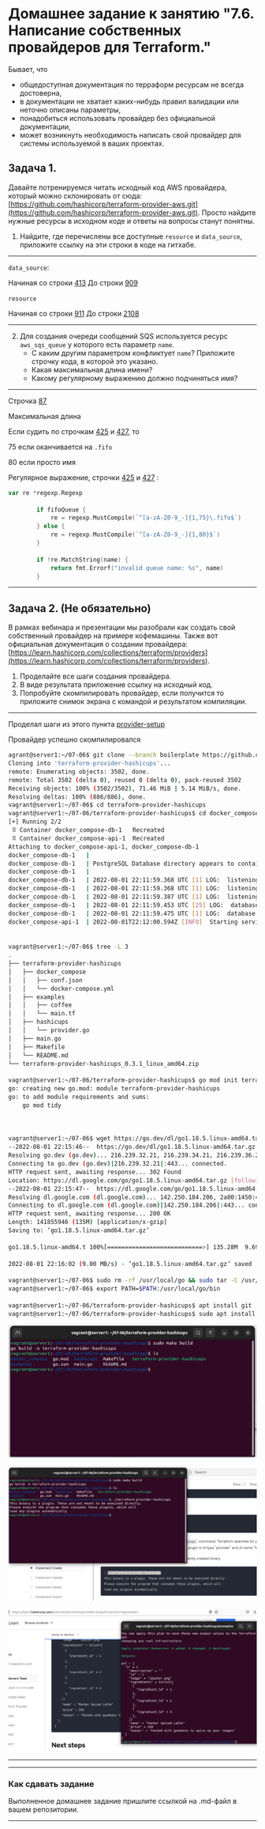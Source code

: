 # Домашнее задание к занятию "7.6. Написание собственных провайдеров для Terraform."

Бывает, что 
* общедоступная документация по терраформ ресурсам не всегда достоверна,
* в документации не хватает каких-нибудь правил валидации или неточно описаны параметры,
* понадобиться использовать провайдер без официальной документации,
* может возникнуть необходимость написать свой провайдер для системы используемой в ваших проектах.   

## Задача 1. 
Давайте потренируемся читать исходный код AWS провайдера, который можно склонировать от сюда: 
[https://github.com/hashicorp/terraform-provider-aws.git](https://github.com/hashicorp/terraform-provider-aws.git).
Просто найдите нужные ресурсы в исходном коде и ответы на вопросы станут понятны.  


1. Найдите, где перечислены все доступные `resource` и `data_source`, приложите ссылку на эти строки в коде на 
гитхабе.   

---

`data_source`:

Начиная со строки [413](https://github.com/hashicorp/terraform-provider-aws/blob/aa070f63939156847813ec9c32798cf25e783349/internal/provider/provider.go#L413) 
До строки [909](https://github.com/hashicorp/terraform-provider-aws/blob/aa070f63939156847813ec9c32798cf25e783349/internal/provider/provider.go#L909) 

`resource`

Начиная со строки [911](https://github.com/hashicorp/terraform-provider-aws/blob/aa070f63939156847813ec9c32798cf25e783349/internal/provider/provider.go#L911) 
До строки [2108](https://github.com/hashicorp/terraform-provider-aws/blob/aa070f63939156847813ec9c32798cf25e783349/internal/provider/provider.go#L2108) 


---

2. Для создания очереди сообщений SQS используется ресурс `aws_sqs_queue` у которого есть параметр `name`. 
    * С каким другим параметром конфликтует `name`? Приложите строчку кода, в которой это указано.
    * Какая максимальная длина имени? 
    * Какому регулярному выражению должно подчиняться имя? 
    
---

Строчка [87](https://github.com/hashicorp/terraform-provider-aws/blob/aa070f63939156847813ec9c32798cf25e783349/internal/service/sqs/queue.go#L87)

Максимальная длина

Если судить по строчкам [425](https://github.com/hashicorp/terraform-provider-aws/blob/aa070f63939156847813ec9c32798cf25e783349/internal/service/sqs/queue.go#L425) и [427](https://github.com/hashicorp/terraform-provider-aws/blob/aa070f63939156847813ec9c32798cf25e783349/internal/service/sqs/queue.go#L427), то

75 если оканчивается на `.fifo`

80 если просто имя

Регулярное выражение, строчки [425](https://github.com/hashicorp/terraform-provider-aws/blob/aa070f63939156847813ec9c32798cf25e783349/internal/service/sqs/queue.go#L425) и [427](https://github.com/hashicorp/terraform-provider-aws/blob/aa070f63939156847813ec9c32798cf25e783349/internal/service/sqs/queue.go#L427) :

```go
var re *regexp.Regexp

		if fifoQueue {
			re = regexp.MustCompile(`^[a-zA-Z0-9_-]{1,75}\.fifo$`)
		} else {
			re = regexp.MustCompile(`^[a-zA-Z0-9_-]{1,80}$`)
		}

		if !re.MatchString(name) {
			return fmt.Errorf("invalid queue name: %s", name)
		}
```

---

## Задача 2. (Не обязательно) 
В рамках вебинара и презентации мы разобрали как создать свой собственный провайдер на примере кофемашины. 
Также вот официальная документация о создании провайдера: 
[https://learn.hashicorp.com/collections/terraform/providers](https://learn.hashicorp.com/collections/terraform/providers).

1. Проделайте все шаги создания провайдера.
2. В виде результата приложение ссылку на исходный код.
3. Попробуйте скомпилировать провайдер, если получится то приложите снимок экрана с командой и результатом компиляции.   

___

Проделал шаги из этого пункта [provider-setup](https://learn.hashicorp.com/tutorials/terraform/provider-setup?in=terraform/providers)

Провайдер успешно скомпилировался

```bash
agrant@server1:~/07-06$ git clone --branch boilerplate https://github.com/hashicorp/terraform-provider-hashicups
Cloning into 'terraform-provider-hashicups'...
remote: Enumerating objects: 3502, done.
remote: Total 3502 (delta 0), reused 0 (delta 0), pack-reused 3502
Receiving objects: 100% (3502/3502), 71.46 MiB | 5.14 MiB/s, done.
Resolving deltas: 100% (886/886), done.
vagrant@server1:~/07-06$ cd terraform-provider-hashicups
vagrant@server1:~/07-06/terraform-provider-hashicups$ cd docker_compose && docker-compose up
[+] Running 2/2
 ⠿ Container docker_compose-db-1   Recreated                                                                              0.4s
 ⠿ Container docker_compose-api-1  Recreated                                                                              0.4s
Attaching to docker_compose-api-1, docker_compose-db-1
docker_compose-db-1   | 
docker_compose-db-1   | PostgreSQL Database directory appears to contain a database; Skipping initialization
docker_compose-db-1   | 
docker_compose-db-1   | 2022-08-01 22:11:59.368 UTC [1] LOG:  listening on IPv4 address "0.0.0.0", port 5432
docker_compose-db-1   | 2022-08-01 22:11:59.368 UTC [1] LOG:  listening on IPv6 address "::", port 5432
docker_compose-db-1   | 2022-08-01 22:11:59.387 UTC [1] LOG:  listening on Unix socket "/var/run/postgresql/.s.PGSQL.5432"
docker_compose-db-1   | 2022-08-01 22:11:59.453 UTC [25] LOG:  database system was shut down at 2022-08-01 22:08:44 UTC
docker_compose-db-1   | 2022-08-01 22:11:59.475 UTC [1] LOG:  database system is ready to accept connections
docker_compose-api-1  | 2022-08-01T22:12:00.594Z [INFO]  Starting service: bind=0.0.0.0:9090 metrics=localhost:9102


vagrant@server1:~/07-06$ tree -L 3
.
├── terraform-provider-hashicups
│   ├── docker_compose
│   │   ├── conf.json
│   │   └── docker-compose.yml
│   ├── examples
│   │   ├── coffee
│   │   └── main.tf
│   ├── hashicups
│   │   └── provider.go
│   ├── main.go
│   ├── Makefile
│   └── README.md
└── terraform-provider-hashicups_0.3.1_linux_amd64.zip

vagrant@server1:~/07-06/terraform-provider-hashicups$ go mod init terraform-provider-hashicups
go: creating new go.mod: module terraform-provider-hashicups
go: to add module requirements and sums:
	go mod tidy



vagrant@server1:~/07-06$ wget https://go.dev/dl/go1.18.5.linux-amd64.tar.gz
--2022-08-01 22:15:46--  https://go.dev/dl/go1.18.5.linux-amd64.tar.gz
Resolving go.dev (go.dev)... 216.239.32.21, 216.239.34.21, 216.239.36.21, ...
Connecting to go.dev (go.dev)|216.239.32.21|:443... connected.
HTTP request sent, awaiting response... 302 Found
Location: https://dl.google.com/go/go1.18.5.linux-amd64.tar.gz [following]
--2022-08-01 22:15:47--  https://dl.google.com/go/go1.18.5.linux-amd64.tar.gz
Resolving dl.google.com (dl.google.com)... 142.250.184.206, 2a00:1450:4001:830::200e
Connecting to dl.google.com (dl.google.com)|142.250.184.206|:443... connected.
HTTP request sent, awaiting response... 200 OK
Length: 141855946 (135M) [application/x-gzip]
Saving to: ‘go1.18.5.linux-amd64.tar.gz’

go1.18.5.linux-amd64.t 100%[===========================>] 135.28M  9.69MB/s    in 15s     

2022-08-01 22:16:02 (9.00 MB/s) - ‘go1.18.5.linux-amd64.tar.gz’ saved [141855946/141855946]

vagrant@server1:~/07-06$ sudo rm -rf /usr/local/go && sudo tar -C /usr/local -xzf go1.18.5.linux-amd64.tar.gz
vagrant@server1:~/07-06$ export PATH=$PATH:/usr/local/go/bin

vagrant@server1:~/07-06/terraform-provider-hashicups$ apt install git
vagrant@server1:~/07-06/terraform-provider-hashicups$ sudo apt install make

```

![7](img/img007.PNG)

![8](img/img008.PNG)

![9](img/img009.PNG)
___

---

### Как cдавать задание

Выполненное домашнее задание пришлите ссылкой на .md-файл в вашем репозитории.

---
